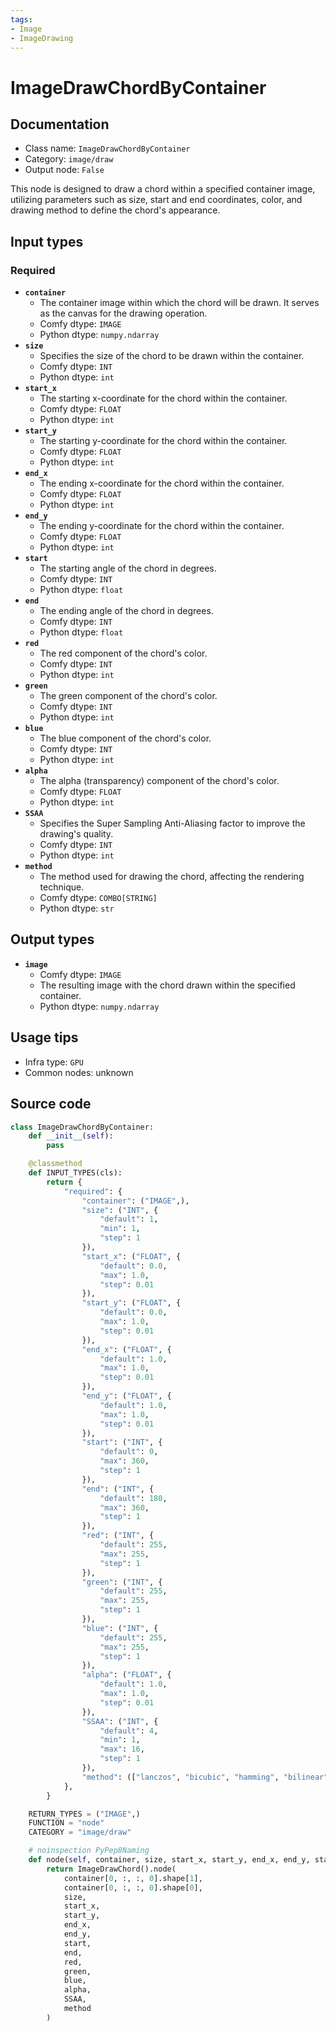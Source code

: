 ```yaml
---
tags:
- Image
- ImageDrawing
---
```


# ImageDrawChordByContainer
## Documentation
- Class name: `ImageDrawChordByContainer`
- Category: `image/draw`
- Output node: `False`

This node is designed to draw a chord within a specified container image, utilizing parameters such as size, start and end coordinates, color, and drawing method to define the chord's appearance.
## Input types
### Required
- **`container`**
    - The container image within which the chord will be drawn. It serves as the canvas for the drawing operation.
    - Comfy dtype: `IMAGE`
    - Python dtype: `numpy.ndarray`
- **`size`**
    - Specifies the size of the chord to be drawn within the container.
    - Comfy dtype: `INT`
    - Python dtype: `int`
- **`start_x`**
    - The starting x-coordinate for the chord within the container.
    - Comfy dtype: `FLOAT`
    - Python dtype: `int`
- **`start_y`**
    - The starting y-coordinate for the chord within the container.
    - Comfy dtype: `FLOAT`
    - Python dtype: `int`
- **`end_x`**
    - The ending x-coordinate for the chord within the container.
    - Comfy dtype: `FLOAT`
    - Python dtype: `int`
- **`end_y`**
    - The ending y-coordinate for the chord within the container.
    - Comfy dtype: `FLOAT`
    - Python dtype: `int`
- **`start`**
    - The starting angle of the chord in degrees.
    - Comfy dtype: `INT`
    - Python dtype: `float`
- **`end`**
    - The ending angle of the chord in degrees.
    - Comfy dtype: `INT`
    - Python dtype: `float`
- **`red`**
    - The red component of the chord's color.
    - Comfy dtype: `INT`
    - Python dtype: `int`
- **`green`**
    - The green component of the chord's color.
    - Comfy dtype: `INT`
    - Python dtype: `int`
- **`blue`**
    - The blue component of the chord's color.
    - Comfy dtype: `INT`
    - Python dtype: `int`
- **`alpha`**
    - The alpha (transparency) component of the chord's color.
    - Comfy dtype: `FLOAT`
    - Python dtype: `int`
- **`SSAA`**
    - Specifies the Super Sampling Anti-Aliasing factor to improve the drawing's quality.
    - Comfy dtype: `INT`
    - Python dtype: `int`
- **`method`**
    - The method used for drawing the chord, affecting the rendering technique.
    - Comfy dtype: `COMBO[STRING]`
    - Python dtype: `str`
## Output types
- **`image`**
    - Comfy dtype: `IMAGE`
    - The resulting image with the chord drawn within the specified container.
    - Python dtype: `numpy.ndarray`
## Usage tips
- Infra type: `GPU`
- Common nodes: unknown


## Source code
```python
class ImageDrawChordByContainer:
    def __init__(self):
        pass

    @classmethod
    def INPUT_TYPES(cls):
        return {
            "required": {
                "container": ("IMAGE",),
                "size": ("INT", {
                    "default": 1,
                    "min": 1,
                    "step": 1
                }),
                "start_x": ("FLOAT", {
                    "default": 0.0,
                    "max": 1.0,
                    "step": 0.01
                }),
                "start_y": ("FLOAT", {
                    "default": 0.0,
                    "max": 1.0,
                    "step": 0.01
                }),
                "end_x": ("FLOAT", {
                    "default": 1.0,
                    "max": 1.0,
                    "step": 0.01
                }),
                "end_y": ("FLOAT", {
                    "default": 1.0,
                    "max": 1.0,
                    "step": 0.01
                }),
                "start": ("INT", {
                    "default": 0,
                    "max": 360,
                    "step": 1
                }),
                "end": ("INT", {
                    "default": 180,
                    "max": 360,
                    "step": 1
                }),
                "red": ("INT", {
                    "default": 255,
                    "max": 255,
                    "step": 1
                }),
                "green": ("INT", {
                    "default": 255,
                    "max": 255,
                    "step": 1
                }),
                "blue": ("INT", {
                    "default": 255,
                    "max": 255,
                    "step": 1
                }),
                "alpha": ("FLOAT", {
                    "default": 1.0,
                    "max": 1.0,
                    "step": 0.01
                }),
                "SSAA": ("INT", {
                    "default": 4,
                    "min": 1,
                    "max": 16,
                    "step": 1
                }),
                "method": (["lanczos", "bicubic", "hamming", "bilinear", "box", "nearest"],),
            },
        }

    RETURN_TYPES = ("IMAGE",)
    FUNCTION = "node"
    CATEGORY = "image/draw"

    # noinspection PyPep8Naming
    def node(self, container, size, start_x, start_y, end_x, end_y, start, end, red, green, blue, alpha, SSAA, method):
        return ImageDrawChord().node(
            container[0, :, :, 0].shape[1],
            container[0, :, :, 0].shape[0],
            size,
            start_x,
            start_y,
            end_x,
            end_y,
            start,
            end,
            red,
            green,
            blue,
            alpha,
            SSAA,
            method
        )

```
